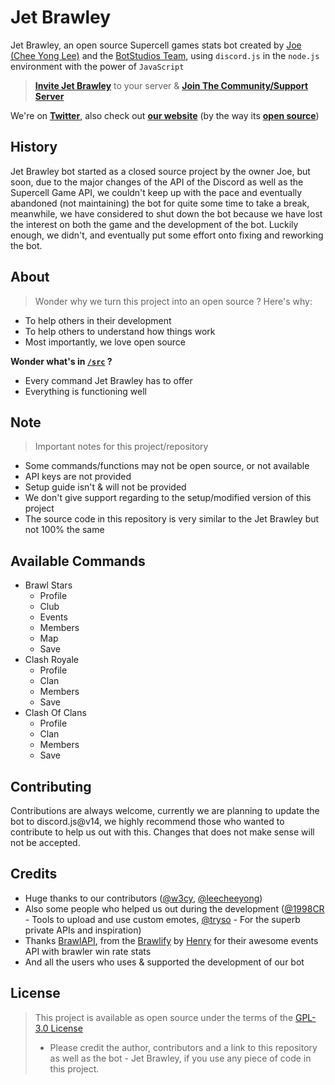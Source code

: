 # Jet Brawley
Jet Brawley, an open source Supercell games stats bot created by [Joe (Chee Yong Lee)](https://github.com/joeleeofficial) and the [BotStudios Team](https://github.com/BotStudios), using `discord.js` in the `node.js` environment with the power of `JavaScript`

> [**Invite Jet Brawley**](https://discord.com/oauth2/authorize?client_id=792311725181239307&scope=bot%20applications.commands) to your server & [**Join The Community/Support Server**](https://discord.gg/Q9eMTRM3PH)

We're on [**Twitter**](https://twitter.com/JetBrawley), also check out [**our website**](https://brawley.js.org) (by the way its [**open source**](https://github.com/teambrawley/brawley))

## History
Jet Brawley bot started as a closed source project by the owner Joe, but soon, due to the major changes of the API of the Discord as well as the Supercell Game API, we couldn't keep up with the pace and eventually abandoned (not maintaining) the bot for quite some time to take a break, meanwhile, we have considered to shut down the bot because we have lost the interest on both the game and the development of the bot. Luckily enough, we didn't, and eventually put some effort onto fixing and reworking the bot.

## About
> Wonder why we turn this project into an open source ? Here's why:
- To help others in their development
- To help others to understand how things work
- Most importantly, we love open source

**Wonder what's in [`/src`](/src) ?**
- Every command Jet Brawley has to offer
- Everything is functioning well

## Note
> Important notes for this project/repository
- Some commands/functions may not be open source, or not available
- API keys are not provided
- Setup guide isn't & will not be provided
- We don't give support regarding to the setup/modified version of this project
- The source code in this repository is very similar to the Jet Brawley but not 100% the same

## Available Commands
- Brawl Stars
  - Profile
  - Club
  - Events
  - Members
  - Map
  - Save
- Clash Royale
  - Profile
  - Clan
  - Members
  - Save
- Clash Of Clans
  - Profile
  - Clan
  - Members
  - Save
  
## Contributing
Contributions are always welcome, currently we are planning to update the bot to discord.js@v14, we highly recommend those who wanted to contribute to help us out with this. Changes that does not make sense will not be accepted. 

## Credits
 - Huge thanks to our contributors ([@w3cy](https://github.com/w3cy), [@leecheeyong](https://github.com/leecheeyong))
 - Also some people who helped us out during the development ([@1998CR](https://twitter.com/NinetyEightCR) - Tools to upload and use custom emotes, [@tryso](https://twitter.com/trysonova) - For the superb private APIs and inspiration)
 - Thanks [BrawlAPI](https://brawlapi.com), from the [Brawlify](https://brawlify.com) by [Henry](https://github.com/henrylq) for their awesome events API with brawler win rate stats
 - And all the users who uses & supported the development of our bot

## License
> This project is available as open source under the terms of the [GPL-3.0 License](/LICENSE)
> - Please credit the author, contributors and a link to this repository as well as the bot - Jet Brawley, if you use any piece of code in this project.


